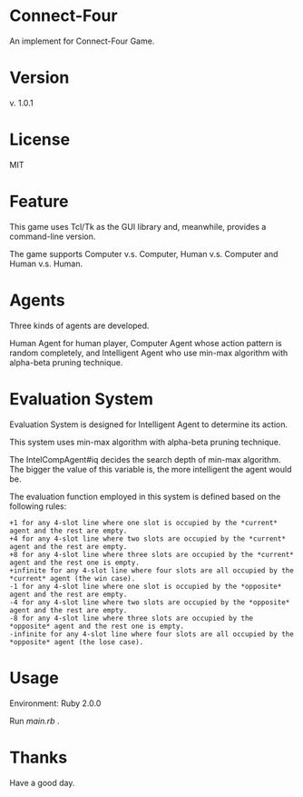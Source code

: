 # Connect-Four
An implement for Connect-Four Game.

# Version
v. 1.0.1

# License
MIT

# Feature
This game uses Tcl/Tk as the GUI library and, meanwhile, provides a command-line version.

The game supports Computer v.s. Computer, Human v.s. Computer and Human v.s. Human.


# Agents
Three kinds of agents are developed.

   Human Agent for human player,
   Computer Agent whose action pattern is random completely, and
   Intelligent Agent who use min-max algorithm with alpha-beta pruning technique.


# Evaluation System
Evaluation System is designed for Intelligent Agent to determine its action.

This system uses min-max algorithm with alpha-beta pruning technique.

The IntelCompAgent#iq decides the search depth of min-max algorithm. The bigger the value of this variable is, the more intelligent the agent would be.

The evaluation function employed in this system is defined based on the following rules:

    +1 for any 4-slot line where one slot is occupied by the *current* agent and the rest are empty.
    +4 for any 4-slot line where two slots are occupied by the *current* agent and the rest are empty.
    +8 for any 4-slot line where three slots are occupied by the *current* agent and the rest one is empty.
    +infinite for any 4-slot line where four slots are all occupied by the *current* agent (the win case).
    -1 for any 4-slot line where one slot is occupied by the *opposite* agent and the rest are empty.
    -4 for any 4-slot line where two slots are occupied by the *opposite* agent and the rest are empty.
    -8 for any 4-slot line where three slots are occupied by the *opposite* agent and the rest one is empty.
    -infinite for any 4-slot line where four slots are all occupied by the *opposite* agent (the lose case).


# Usage
Environment: Ruby 2.0.0

Run _*main.rb*_ .

# Thanks
Have a good day.
